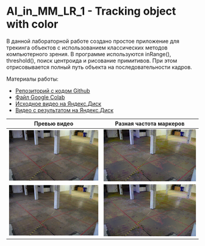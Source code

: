 # AI_in_MM_LR_1 - Tracking object with color

В данной лабораторной работе создано простое приложение для трекинга объектов с использованием классических методов компьютерного зрения. В программе используются inRange(), threshold(), поиск центроида и рисование примитивов. При этом отрисовывается полный путь объекта на последовательности кадров.

Материалы работы:
- [Репозиторий с кодом Github](https://github.com/Eagle-008/AI_in_MM_LR_1)
- [Файл Google Colab](https://colab.research.google.com/drive/1OsfRy4LvdC0s6GI8N6vmILhQu22eO5Hy?usp=sharing)
- [Исходное видео на Яндекс.Диск](https://disk.yandex.ru/i/OENZkDXc9lQfzg)
- [Видео с результатом на Яндекс.Диск](https://disk.yandex.ru/i/SpxX4MlC5fOUqA)

|                        Превью видео                     |                     Разная частота маркеров             |
| :-----------------------------------------------------: | :-----------------------------------------------------: |
| ![marker_in_1_frame](preview/marker_in_1_frame.gif)     | ![marker_in_3_frames](preview/marker_in_3_frames.gif)   |
| ![marker_in_10_frames](preview/marker_in_10_frames.gif) | ![marker_in_30_frames](preview/marker_in_30_frames.gif) |||
